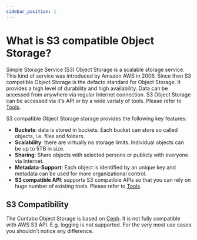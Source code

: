 ```yaml
---
sidebar_position: 1
---
```


# What is S3 compatible Object Storage?

Simple Storage Service (S3) Object Storage is a scalable storage service. This kind of service was introduced by Amazon AWS in 2006. Since then S3 compatible Object Storage is the defacto standard for Object Storage. It provides a high level of durability and high availability. Data can be accessed from anywhere via regular Internet connection. S3 Object Storage can be accessed via it's API or by a wide variaty of tools. Please refer to [Tools](/docs/products/Object-Storage/Tools/compatibility).

S3 compatible Object Storage storage provides the following key features:

* **Buckets**: data is stored in buckets. Each bucket can store so called objects, i.e. files and folders.
* **Scalability**: there are virtually no storage limits. Individual objects can be up to 5TB in size.
* **Sharing**: Share objects with selected persons or publicly with everyone via Internet.
* **Metadata-Support**: Each object is identified by an unique key and metadata can be used for more organizational control.
* **S3 compatible API**: supports S3 compatible APIs so that you can rely on huge number of existing tools. Please refer to [Tools](/docs/products/Object-Storage/Tools/compatibility).

## S3 Compatibility

The Contabo Object Storage is based on [Ceph](https://ceph.com/). It is not fully compatible with AWS S3 API. E.g. logging is not supported. For the very most use cases you shouldn't notice any difference.
